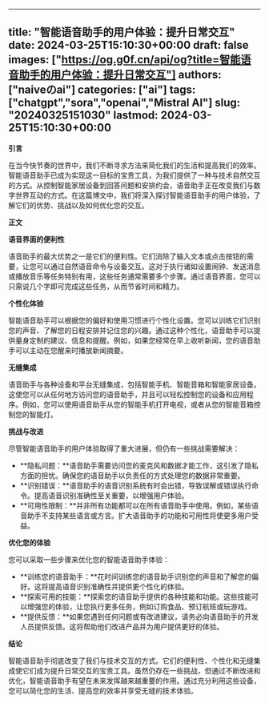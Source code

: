 
---
title: "智能语音助手的用户体验：提升日常交互"
date: 2024-03-25T15:10:30+00:00
draft: false
images: ["https://og.g0f.cn/api/og?title=智能语音助手的用户体验：提升日常交互"]
authors: ["naiveのai"]
categories: ["ai"]
tags: ["chatgpt","sora","openai","Mistral AI"]
slug: "20240325151030"
lastmod: 2024-03-25T15:10:30+00:00
---
**引言**

在当今快节奏的世界中，我们不断寻求方法来简化我们的生活和提高我们的效率。智能语音助手已成为实现这一目标的宝贵工具，为我们提供了一种与技术自然交互的方式。从控制智能家居设备到回答问题和安排约会，语音助手正在改变我们与数字世界互动的方式。在这篇博文中，我们将深入探讨智能语音助手的用户体验，了解它们的优势、挑战以及如何优化您的交互。

**正文**

**语音界面的便利性**

语音助手的最大优势之一是它们的便利性。它们消除了输入文本或点击按钮的需要，让您可以通过自然语音命令与设备交互。这对于执行诸如设置闹钟、发送消息或播放音乐等任务特别有用，这些任务通常需要多个步骤。通过语音界面，您可以只需说几个字即可完成这些任务，从而节省时间和精力。

**个性化体验**

智能语音助手可以根据您的偏好和使用习惯进行个性化设置。您可以训练它们识别您的声音、了解您的日程安排并记住您的兴趣。通过这种个性化，语音助手可以提供量身定制的建议、信息和提醒。例如，如果您经常在早上收听新闻，您的语音助手可以主动在您醒来时播放新闻摘要。

**无缝集成**

语音助手与各种设备和平台无缝集成，包括智能手机、智能音箱和智能家居设备。这使您可以从任何地方访问您的语音助手，并且可以轻松控制您的设备和应用程序。例如，您可以使用语音助手从您的智能手机打开电视，或者从您的智能音箱控制您的智能灯。

**挑战与改进**

尽管智能语音助手的用户体验取得了重大进展，但仍有一些挑战需要解决：

* **隐私问题：**语音助手需要访问您的麦克风和数据才能工作，这引发了隐私方面的担忧。确保您的语音助手以负责任的方式处理您的数据非常重要。
* **识别错误：**语音助手的语音识别系统有时会出错，导致误解或错误执行命令。提高语音识别准确性至关重要，以增强用户体验。
* **可用性限制：**并非所有功能都可以在所有语音助手中使用。例如，某些语音助手不支持某些语言或方言。扩大语音助手的功能和可用性将使更多用户受益。

**优化您的体验**

您可以采取一些步骤来优化您的智能语音助手体验：

* **训练您的语音助手：**花时间训练您的语音助手识别您的声音和了解您的偏好。这将提高语音识别准确性并提供更个性化的体验。
* **探索可用的技能：**探索您的语音助手提供的各种技能和功能。这些技能可以增强您的体验，让您执行更多任务，例如订购食品、预订航班或玩游戏。
* **提供反馈：**如果您遇到任何问题或有改进建议，请务必向语音助手的开发人员提供反馈。这将帮助他们改进产品并为用户提供更好的体验。

**结论**

智能语音助手彻底改变了我们与技术交互的方式。它们的便利性、个性化和无缝集成使它们成为提升日常交互的宝贵工具。虽然仍存在一些挑战，但通过不断改进和优化，智能语音助手有望在未来发挥越来越重要的作用。通过充分利用这些设备，您可以简化您的生活、提高您的效率并享受无缝的技术体验。